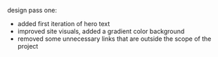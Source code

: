 design pass one:

- added first iteration of hero text
- improved site visuals, added a gradient color background
- removed some unnecessary links that are outside the scope of the project